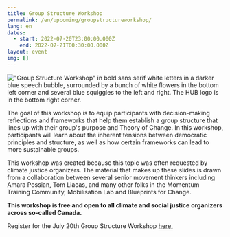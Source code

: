 ```yaml
---
title: Group Structure Workshop
permalink: /en/upcoming/groupstructureworkshop/
lang: en
dates:
  - start: 2022-07-20T23:00:00.000Z
    end: 2022-07-21T00:30:00.000Z
layout: event
img: []
---
```

!["Group Structure Workshop" in bold sans serif white letters in a darker blue speech bubble, surrounded by a bunch of white flowers in the bottom left corner and several blue squiggles to the left and right. The HUB logo is in the bottom right corner. ](/media/group_structure_workshop_zoom_banner_1_.png "Group Structure Workshop")

The goal of this workshop is to equip participants with decision-making reflections and frameworks that help them establish a group structure that lines up with their group's purpose and Theory of Change. In this workshop, participants will learn about the inherent tensions between democratic principles and structure, as well as how certain frameworks can lead to more sustainable groups. 

This workshop was created because this topic was often requested by climate justice organizers. The material that makes up these slides is drawn from a collaboration between several senior movement thinkers including Amara Possian, Tom Liacas, and many other folks in the Momentum Training Community, Mobilisation Lab and Blueprints for Change.

**This workshop is free and open to all climate and social justice organizers across so-called Canada.**

Register for the July 20th Group Structure Workshop [here.](https://us02web.zoom.us/meeting/register/tZAlcO2vqzsoG92Cwe8IHkIZdB4-MOWA-cwk)

[](https://us02web.zoom.us/meeting/register/tZcsceCpqTorHNRGu2sDzADBTwK3O7zLXNxt)[](https://us02web.zoom.us/meeting/register/tZUrd--hqDMtH90_pEk5lCPj2z0RiU8xFEQP)[](https://us02web.zoom.us/meeting/register/tZ0pd-6pqzkpHtLPXsmWz9U_9lrkbl6QMGQM)[](https://us02web.zoom.us/meeting/register/tZEucO-rqDksHdaQtRDRO7SokNgx6Wg-wO9x)[](https://us02web.zoom.us/meeting/register/tZ0oduGuqjovG9wD9uvuYKMzkzixBPlePfuX)[](https://us02web.zoom.us/meeting/register/tZMofuyvqjsoEtdFaMJ6cdJ8ZOdbJBNL1-LH)<!--EndFragment-->